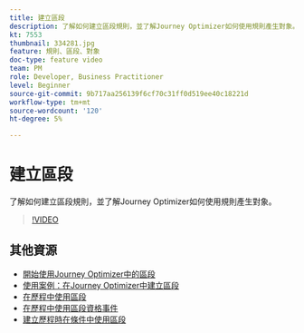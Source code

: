 ```yaml
---
title: 建立區段
description: 了解如何建立區段規則，並了解Journey Optimizer如何使用規則產生對象。
kt: 7553
thumbnail: 334281.jpg
feature: 規則、區段、對象
doc-type: feature video
team: PM
role: Developer, Business Practitioner
level: Beginner
source-git-commit: 9b717aa256139f6cf70c31ff0d519ee40c18221d
workflow-type: tm+mt
source-wordcount: '120'
ht-degree: 5%

---
```



# 建立區段

了解如何建立區段規則，並了解Journey Optimizer如何使用規則產生對象。

>[!VIDEO](https://video.tv.adobe.com/v/334281?quality=12)

## 其他資源

* [開始使用Journey Optimizer中的區段](https://experienceleague.adobe.com/docs/journey-optimizer/using/segment/about-segments.html)
* [使用案例：在Journey Optimizer中建立區段](https://experienceleague.adobe.com/docs/journey-optimizer/using/segment/creating-a-segment.html)
* [在歷程中使用區段](https://experienceleague.adobe.com/docs/journey-optimizer/using/orchestrate-journeys/about-journey-building/read-segment.html)
* [在歷程中使用區段資格事件](https://experienceleague.adobe.com/docs/journey-optimizer/using/orchestrate-journeys/about-journey-building/segment-qualification-events.html)
* [建立歷程時在條件中使用區段](https://experienceleague.adobe.com/docs/journey-optimizer/using/orchestrate-journeys/about-journey-building/condition-activity.html?lang=en#using-a-segment)
